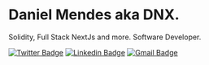 # Daniel Mendes aka DNX.

Solidity, Full Stack NextJs and more. Software Developer.

[![Twitter Badge](https://img.shields.io/badge/-@dnxdotdev-blue?style=flat-square&labelColor=blue&logo=twitter&logoColor=white&link=https://twitter.com/dnxdotdev)](https://twitter.com/dnxdotdev) 
[![Linkedin Badge](https://img.shields.io/badge/-Daniel%20Mendes-blue?style=flat-square&logo=Linkedin&logoColor=white&link=https://www.linkedin.com/in/nunodanielmendes/)](https://www.linkedin.com/in/nunodanielmendes/) 
[![Gmail Badge](https://img.shields.io/badge/-nunodanielmendes22@gmail.com-blue?style=flat-square&logo=Gmail&logoColor=white&link=mailto:nunodanielmendes22@gmail.com)](mailto:nunodanielmendes22@gmail.com)

